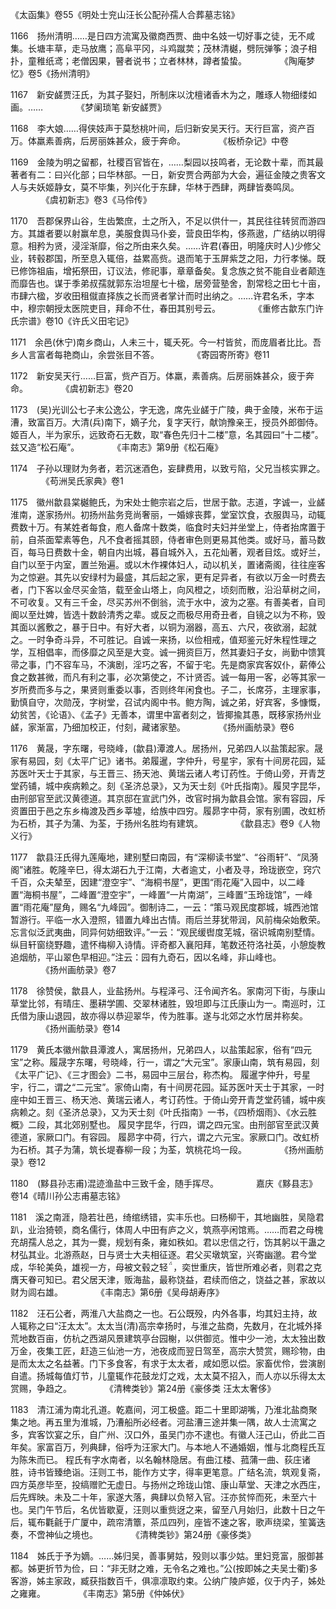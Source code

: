 <!-- { "loadSidebar": true } -->
《太函集》卷55《明处士兖山汪长公配孙孺人合葬墓志铭》

1166　扬州清明……是日四方流寓及徽商西贾、曲中名妓一切好事之徒，无不咸集。长塘丰草，走马放鹰；高阜平冈，斗鸡蹴荬；茂林清樾，劈阮弹筝；浪子相扑，童稚纸鸢；老僧因果，瞽者说书；立者林林，蹲者蛰蛰。
　　　　《陶庵梦忆》卷5《扬州清明》

1167　新安鹾贾汪氏，为其子娶妇，所制床以沈檀诸香木为之，雕琢人物细缕如画。……
　　　　《梦阑琐笔 新安鹾贾》

1168　李大娘……得侠妓声于莫愁桃叶间，后归新安吴天行。天行巨富，资产百万。体羸素善病，后房丽姝甚众，疲于奔命。
　　　　《板桥杂记》中卷

1169　金陵为明之留都，社稷百官皆在，……梨园以技鸣者，无论数十辈，而其最著者有二：曰兴化部；曰华林部。一日，新安贾合两部为大会，遍征金陵之贵客文人与夫妖姬静女，莫不毕集，列兴化于东肆，华林于西肆，两肆皆奏鸣凤。
　　　　《虞初新志》卷3《马伶传》

1170　吾郡保界山谷，生齿繁庶，土之所入，不足以供什一，其民往往转贸而游四方。其雄者要以射赢牟息，美服食舆马仆妾，营良田华构，侈燕遨，广结纳以明得意。相矜为贤，浸淫渐靡，俗之所由来久矣。……许君(春田，明隆庆时人)少修父业，转毂郡国，所至息入辄倍，益累高赀。退而笔于玉屏紫芝之阳，力行孝悌。既已修饰祖庙，增拓祭田，订议法，修祀事，章章备矣。复念族之贫不能自业者颠连而靡告也。谋于季弟叔孺就郭东治坦屋七十楹，居旁营塾舍，割常稔之田七十亩，市肆六楹，岁收田租僦直择族之长而贤者掌计而时出纳之。……许君名禾，字本中，穆宗朝授太医院吏目，拜命不仕，春田其别号云。
　　　　《重修古歙东门许氏宗谱》卷10《许氏义田宅记》

1171　余邑(休宁)南乡商山，人未三十，辄夭死。今一村皆贫，而庞眉者比比。吾乡人言富者每艳商山，余尝张目不答。
　　　　《寄园寄所寄》卷11

1172　新安吴天行……巨富，赀产百万。体羸，素善病。后房丽姝甚众，疲于奔命。
　　　　《虞初新志》卷20

1173　(吴)光训公七子末公逸公，字无逸，席先业鹾于广陵，典于金陵，米布于运漕，致富百万。大清(兵)南下，嫡子允，复字天行，献饷豫亲王，授员外郎御侍。姬百人，半为家乐，远致奇石无数，取“春色先归十二楼”意，名其园曰“十二楼”。兹又造“松石庵”。
　　　　《丰南志》第9册《松石庵》

1174　子孙以理财为务者，若沉迷酒色，妄肆费用，以致亏陷，父兄当核实罪之。
　　　　《苟洲吴氏家典》卷1

1175　徽州歙县棠樾鲍氏，为宋处士鲍宗岩之后，世居于歙。志道，字诚一，业鹾淮南，遂家扬州。初扬州盐务竞尚奢丽，一婚嫁丧葬，堂室饮食，衣服舆马，动辄费数十万。有某姓者每食，庖人备席十数类，临食时夫妇并坐堂上，侍者抬席置于前，自茶面荤素等色，凡不食者摇其颐，侍者审色则更易其他类。或好马，蓄马数百，每马日费数十金，朝自内出城，暮自城外入，五花灿著，观者目炫。或好兰，自门以至于内室，置兰殆遍。或以木作裸体妇人，动以机关，置诸斋阁，往往座客为之惊避。其先以安绿村为最盛，其后起之家，更有足异者，有欲以万金一时费去者，门下客以金尽买金箔，载至金山塔上，向风橙之，顷刻而散，沿沿草树之间，不可收复。又有三千金，尽买苏州不倒翁，流于水中，波为之塞。有善美者，自司阍以至灶婢，皆选十数龄清秀之辈。或反之而极尽用奇丑者，自镜之以为不称，毁其面以酱敷之，暴于日中。有好大者，以铜为溺器，高五、六尺，夜欲溺，起就之。一时争奇斗异，不可胜记。自诚一来扬，以俭相戒，值郑鉴元好朱程性理之学，互相倡率，而侈靡之风至是大变。诚一拥资巨万，然其妻妇子女，尚勤中馈箕帚之事，门不容车马，不演剧，淫巧之客，不留于宅。先是商家宾客奴仆，薪俸公食之数甚微，而凡有利之事，必次第使之，不计贤否。诚一每用一客，必等其家一岁所费而多与之，果贤则重委以事，否则终年闲食也。子二，长席芬，主理家事，勤慎自守，次勋茂，字树堂，召试内阁中书。鲍方陶，诚之弟，好宾客，多慷慨，幼贫苦，《论语》、《孟子》无善本，谓里中富者刻之，皆揶揄其愚，既移家扬州业鹾，家渐富，乃细加校正，付刻，藏诸家塾。
　　　　《扬州画舫录》卷6

1176　黄晟，字东曙，号晓峰，(歙县)潭渡人。居扬州，兄弟四人以盐策起家。晟家有易园，刻《太平广记》诸书。弟履暹，字仲升，号星宇，家有十间房花园，延苏医叶天士于其家，与王晋三、扬天池、黄瑞云诸人考订药性。于倚山旁，开青芝堂药铺，城中疾病赖之。刻《圣济总录》，又为天士刻《叶氏指南》。履炅字昆华，由刑部官至武汉黄德道。其京邸在宣武门外，改官时捐为歙县会馆。家有容园，斥资置田于邑之东乡梅渡及西乡莘墟，给族中四穷。履昴字中荷，家有别圃，改虹桥为石桥，其子为蒲、为荃，于扬州名胜均有建筑。
　　　　《歙县志》卷9《人物 义行》

1177　歙县汪氏得九莲庵地，建别墅曰南园，有“深柳读书堂”、“谷雨轩”、“凤漪阁”诸胜。乾隆辛巳，得太湖石九于江南，大者逾丈，小者及寻，玲珑嵌空，窍穴千百，众夫辇至，因建“澄空宇”、“海桐书屋”，更围“雨花庵”入园中，以二峰置“海桐书屋”，二峰置“澄空宇”，一峰置“一片南湖”，三峰置“玉玲珑馆”，一峰置“雨花庵”屋角，赐名“九峰园”。御制诗二，一云：“策马观民度郡城，城西池馆暂游行。平临一水入澄照，错置九峰出古情。雨后兰芽犹带润，风前梅朵始敷荣。忘言似泛武夷曲，同异何妨细致评。”一云：“观民缓辔度芜城，宿识城南别墅情。纵目轩窗绕野趣，遣怀梅柳入诗情。评奇都入襄阳拜，笔数还符洛社英，小憩旋教追烟舫，平山翠色早相迎。”注云：园有九奇石，因以名峰，非山峰也。
　　　　《扬州画舫录》卷7

1178　徐赞侯，歙县人，业盐扬州。与程泽弓、汪令闻齐名。家南河下街，与康山草堂比邻，有晴庄、墨耕学圃、交翠林诸胜，毁坦即与江氏康山为一。南巡时，江氏借为康山退园，故亦得以恭迎翠华，传为胜事。遂与北郊之水竹居并称矣。
　　　　《扬州画舫录》卷14

1179　黄氏本徽州歙县潭渡人，寓居扬州，兄弟四人，以盐策起家，俗有“四元宝”之称。履晟字东曙，号晓峰，行一，谓之“大元宝”。家康山南，筑有易园，刻《太平广记》、《三才图会》二书，易园中三层台，称杰构。
履暹字仲升，号星宇，行二，谓之“二元宝”。家倚山南，有十间房花园。延苏医叶天士于其家，一时座中如王晋三、杨天池、黄瑞云诸人，考订药性。于倚山旁开青芝堂药铺，城中疾病赖之。刻《圣济总录》，又为天士刻《叶氏指南》一书，《四桥烟雨》、《水云胜概》二段，其北郊别墅也。
履炅字昆华，行四，谓之四元宝。由刑部官至武汉黄德道，家厥口门。有容园。
履昴字中荷，行六，谓之六元宝。家厥口门。改虹桥为石桥。其子为蒲，筑长堤春柳一段；为荃，筑桃花坞一段。
　　　　《扬州画舫录》卷12

1180　(黟县孙志甫)混迹渔盐中三致千金，随手挥尽。
　　　　嘉庆《黟县志》卷14《晴川孙公志甫墓志铭》

1181　溪之南涯，隐若壮邑，绮绾绣错，实丰乐也。曰杨柳干，其地幽胜，吴隐君趴，业治猗顿，商名儒行，体周人中田有庐之义，筑燕亭闲馆焉。……而君之母槐充胡孺人总之，其为一爨，规划有条，雍如秩如。君以忠信之行，饬其躬以干蛊之材弘其业。北游燕赵，日与贤士大夫相征逐。君父买墩筑室，兴寄幽邈。君今堂成，华轮美奂，雄视一方，母被文毂之轻，奕世重庆，皆世所难必者，则君之克膺天眷可知已。君父居天津，贩海盐，最称饶益，君续而倍之，饶益之甚，家故以财为闾右雄。
　　　　《丰南志》第6册《吴母胡寿序》

1182　汪石公者，两淮八大盐商之一也。石公既殁，内外各事，均其妇主持，故人辄称之曰“汪太太”。太太当(清)高宗幸扬时，与淮之盐商，先数月，在北城外择荒地数百亩，仿杭之西湖风景建筑亭台园榭，以供御览。惟中少一池，太太独出数万金，夜集工匠，赶造三仙池一方，池夜成而翌日驾至，高宗大赞赏，赐珍物，由是而太太之名益著。门下多食客，有求于太太者，咸如愿以偿。家畜优伶，尝演剧自遣。扬城每值灯节，儿童辄作花鼓龙灯之戏，太太莫不招入，而人亦以乐得太太赏赐，争趋之。
　　　　《清稗类钞》第24册《豪侈类 汪太太奢侈》

1183　清江浦为南北孔道。乾嘉间，河工极盛。距二十里即湖嘴，乃淮北盐商聚集之地。再五里为淮城，乃漕船所必经者。河盐漕三途并集一隅，故人士流寓之多，宾客饮宴之乐，自广州、汉口外，虽吴门亦不逮也。有徽人汪己山，侨此二百年矣。家富百万，列典肆，俗呼为汪家大门。与本地人不通婚姻，惟与北商程氏互为陈朱而已。
程氏有字水南者，以名翰林隐居。有曲江楼、菰蒲一曲、荻庄诸胜，诗书皆臻绝诣。汪则工书，能作方丈字，得率更笔意。广结名流，筑观复斋，四方英彦毕至，投缟赠贮无虚日。与扬州之玲珑山馆、康山草堂、天津之水西庄，后先辉映。未及二十年，家遂大落，典肆以负帑入官。汪亦贫悴而死，未至六十也。吴门午节后，名优皆歇夏，汪则以重赀迓之来，留至八月始归，此数十日之午后，辄布氍毹于广厦中，疏帘清簟，茶瓜四列，座皆不速之客，歌声绕梁，笙簧迭奏，不啻神仙之境也。
　　　　《清稗类钞》第24册《豪侈类》

1184　姊氏于予为嫡。……姊归吴，善事舅姑，殁则以事少姑。里妇竞富，服御甚都。姊更折节为俭，曰：“非无财之难，无令名之难也。”公(按即姊之夫吴士衢)多客游，姊主家政，臧获指数百千，俱凛凛取约束。公纳广陵庐姬，仪于内子，姊处之雍雍。
　　　　《丰南志》第5册《仲姊伏》

